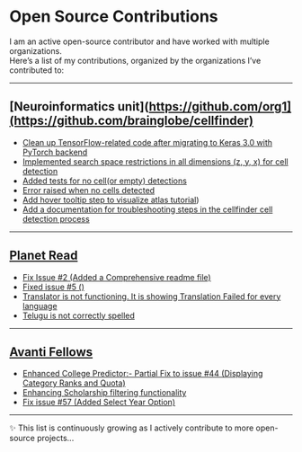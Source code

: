 # Open Source Contributions

I am an active open-source contributor and have worked with multiple organizations.  
Here’s a list of my contributions, organized by the organizations I’ve contributed to:

---

## [Neuroinformatics unit](https://github.com/org1](https://github.com/brainglobe/cellfinder)
- [Clean up TensorFlow-related code after migrating to Keras 3.0 with PyTorch backend](https://github.com/brainglobe/cellfinder/pull/523)
- [Implemented search space restrictions in all dimensions (z, y, x) for cell detection](https://github.com/brainglobe/cellfinder/pull/525)
- [Added tests for no cell(or empty) detections](https://github.com/brainglobe/cellfinder/pull/516)
- [Error raised when no cells detected](https://github.com/brainglobe/cellfinder/pull/514)
- [Add hover tooltip step to visualize atlas tutorial](https://github.com/brainglobe/brainglobe.github.io/pull/318))
- [Add a documentation for troubleshooting steps in the cellfinder cell detection process](https://github.com/brainglobe/brainglobe.github.io/issues/322)

---

## [Planet Read](https://github.com/PlanetRead)
- [Fix Issue #2 (Added a Comprehensive readme file)](https://github.com/PlanetRead/Indian-Version-of-QuoDB-Site/pull/3)
- [Fixed issue #5 () ](https://github.com/org2/repo2/pull/202)
- [Translator is not functioning. It is showing Translation Failed for every language ](https://github.com/PlanetRead/Indian-Version-of-QuoDB-Site/issues/7)
- [Telugu is not correctly spelled](https://github.com/PlanetRead/Indian-Version-of-QuoDB-Site/issues/5)

---

## [Avanti Fellows](https://github.com/avantifellows)
- [Enhanced College Predictor:- Partial Fix to issue #44 (Displaying Category Ranks and Quota)](https://github.com/avantifellows/college-predictor/pull/56)
- [Enhancing Scholarship filtering functionality](https://github.com/avantifellows/college-predictor/pull/65)
- [Fix issue #57 (Added Select Year Option)](https://github.com/avantifellows/college-predictor/pull/58)

---

✨ This list is continuously growing as I actively contribute to more open-source projects...
